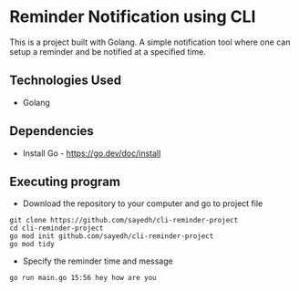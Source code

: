 # Reminder Notification using CLI
This is a project built with Golang. A simple notification tool where one can setup a reminder and be notified at a specified time.


## Technologies Used
* Golang


## Dependencies

* Install Go - https://go.dev/doc/install


## Executing program

* Download the repository to your computer and go to project file
```
git clone https://github.com/sayedh/cli-reminder-project
cd cli-reminder-project
go mod init github.com/sayedh/cli-reminder-project
go mod tidy
```

* Specify the reminder time and message
```
go run main.go 15:56 hey how are you
```
